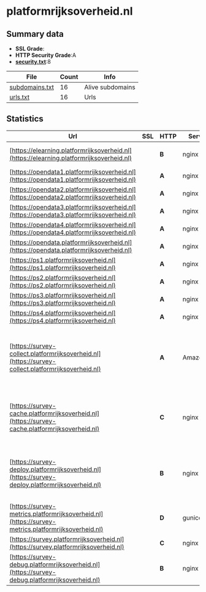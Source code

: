 

# platformrijksoverheid.nl
## Summary data


 - **SSL Grade**:
 - **HTTP Security Grade**:A
 - **[security.txt](https://www.digitaleoverheid.nl/nieuws/standaard-security-txt-nu-verplicht-voor-overheid/)**:8


| File       | Count | Info |
|------------|-------|------|
|[subdomains.txt](/data/platformrijksoverheid.nl/subdomains.txt)|16|Alive subdomains|
|[urls.txt](/data/platformrijksoverheid.nl/urls.txt)|16|Urls|


## Statistics


| Url | SSL | HTTP | Server | Cookie | HSTS | CORS | CTO | CSP | XFO | XXP | RP |FP| Tech |Title |
|--------|-------|-------|------|------|------|------|------|------|------|------|------|------|------|------|
|[https://elearning.platformrijksoverheid.nl](https://elearning.platformrijksoverheid.nl)| | **B**|nginx| |:white_check_mark: | | | | :white_check_mark: | | :white_check_mark: | |HSTS Moodle Nginx PHP|Doorverwijspagin...|
|[https://opendata1.platformrijksoverheid.nl](https://opendata1.platformrijksoverheid.nl)| | **A**|nginx| |:white_check_mark: | | | | :white_check_mark: | :white_check_mark: | :white_check_mark: | |HSTS Nginx||
|[https://opendata2.platformrijksoverheid.nl](https://opendata2.platformrijksoverheid.nl)| | **A**|nginx| |:white_check_mark: | | | | :white_check_mark: | :white_check_mark: | :white_check_mark: | |HSTS Nginx||
|[https://opendata3.platformrijksoverheid.nl](https://opendata3.platformrijksoverheid.nl)| | **A**|nginx| |:white_check_mark: | | | | :white_check_mark: | :white_check_mark: | :white_check_mark: | |HSTS Nginx||
|[https://opendata4.platformrijksoverheid.nl](https://opendata4.platformrijksoverheid.nl)| | **A**|nginx| |:white_check_mark: | | | | :white_check_mark: | :white_check_mark: | :white_check_mark: | |HSTS Nginx||
|[https://opendata.platformrijksoverheid.nl](https://opendata.platformrijksoverheid.nl)| | **A**|nginx| |:white_check_mark: | | |:warning: | :white_check_mark: | :white_check_mark: | :white_check_mark: | |HSTS Nginx|Niet gevonden|
|[https://ps1.platformrijksoverheid.nl](https://ps1.platformrijksoverheid.nl)| | **A**|nginx| |:white_check_mark: | | |:warning: | :white_check_mark: | :white_check_mark: | :white_check_mark: | |HSTS Nginx||
|[https://ps2.platformrijksoverheid.nl](https://ps2.platformrijksoverheid.nl)| | **A**|nginx| |:white_check_mark: | | |:warning: | :white_check_mark: | :white_check_mark: | :white_check_mark: | |HSTS Nginx||
|[https://ps3.platformrijksoverheid.nl](https://ps3.platformrijksoverheid.nl)| | **A**|nginx| |:white_check_mark: | | |:warning: | :white_check_mark: | :white_check_mark: | :white_check_mark: | |HSTS Nginx||
|[https://ps4.platformrijksoverheid.nl](https://ps4.platformrijksoverheid.nl)| | **A**|nginx| |:white_check_mark: | | |:warning: | :white_check_mark: | :white_check_mark: | :white_check_mark: | |HSTS Nginx||
|[https://survey-collect.platformrijksoverheid.nl](https://survey-collect.platformrijksoverheid.nl)| | **A**|AmazonS3| |:white_check_mark: | | | | :white_check_mark: | :white_check_mark: | :white_check_mark: | |Amazon CloudFront Amazon S3 Amazon Web Services HSTS||
|[https://survey-cache.platformrijksoverheid.nl](https://survey-cache.platformrijksoverheid.nl)| | **C**|nginx| |:white_check_mark: | | | | | | :white_check_mark: | |Amazon CloudFront Amazon Web Services HSTS Nginx||
|[https://survey-deploy.platformrijksoverheid.nl](https://survey-deploy.platformrijksoverheid.nl)| | **B**|nginx| |:white_check_mark: | :warning:| | | :white_check_mark: | :white_check_mark: | :white_check_mark: | |Amazon CloudFront Amazon Web Services HSTS Nginx||
|[https://survey-metrics.platformrijksoverheid.nl](https://survey-metrics.platformrijksoverheid.nl)| | **D**|gunicorn| |:white_check_mark: | :warning:| | | | | :white_check_mark: | |HSTS Python gunicorn||
|[https://survey.platformrijksoverheid.nl](https://survey.platformrijksoverheid.nl)| | **C**|nginx| |:white_check_mark: | :warning:| | | | :white_check_mark: | :white_check_mark: | |HSTS Nginx||
|[https://survey-debug.platformrijksoverheid.nl](https://survey-debug.platformrijksoverheid.nl)| | **B**|nginx| |:white_check_mark: | :warning:| | | :white_check_mark: | :white_check_mark: | :white_check_mark: | |HSTS Nginx||


